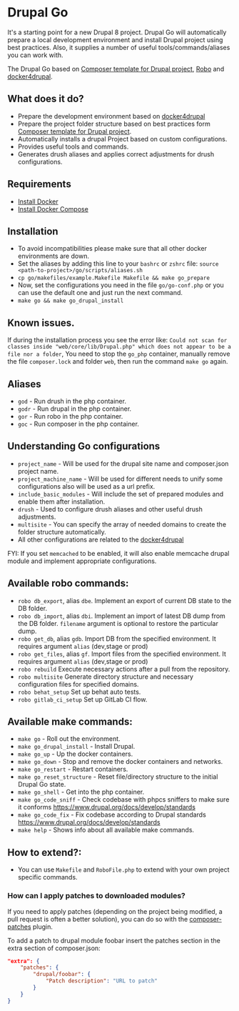 # Drupal Go

It's a starting point for a new Drupal 8 project. Drupal Go will automatically prepare a local development environment and install Drupal project using best practices. Also, it supplies a number of useful tools/commands/aliases you can work with.

The Drupal Go based on [Composer template for Drupal project](https://github.com/drupal-composer/drupal-project), [Robo](https://robo.li) and [docker4drupal](https://github.com/wodby/docker4drupal).

## What does it do?
* Prepare the development environment based on [docker4drupal](https://github.com/wodby/docker4drupal)
* Prepare the project folder structure based on best practices form [Composer template for Drupal project](https://github.com/drupal-composer/drupal-project).
* Automatically installs a drupal Project based on custom configurations.
* Provides useful tools and commands.
* Generates drush aliases and applies correct adjustments for drush configurations.

## Requirements
* [Install Docker](https://docs.docker.com/install/linux/docker-ce/ubuntu/)
* [Install Docker Compose](https://docs.docker.com/compose/install/)

## Installation
* To avoid incompatibilities please make sure that all other docker environments are down.
* Set the aliases by adding this line to your `bashrc` or `zshrc` file: `source <path-to-project>/go/scripts/aliases.sh`
* `cp go/makefiles/example.Makefile Makefile && make go_prepare`
*  Now, set the configurations you need in the file `go/go-conf.php` or you can use the default one and just run the next command.
* `make go && make go_drupal_install`

## Known issues.
If during the installation process you see the error like: `Could not scan for classes inside "web/core/lib/Drupal.php" which does not appear to be a file nor a folder`,
You need to stop the `go_php` container, manually remove the file `composer.lock` and folder `web`, then run the command `make go` again.

## Aliases
* `god` - Run drush in the php container.
* `godr` - Run drupal in the php container.
* `gor` - Run robo in the php container.
* `goс` - Run composer in the php container.

## Understanding Go configurations
* `project_name` - Will be used for the drupal site name and composer.json project name.
* `project_machine_name` - Will be used for different needs to unify some configurations also will be used as a url prefix.
* `include_basic_modules` - Will include the set of prepared modules and enable them after installation.
* `drush` - Used to configure drush aliases and other useful drush adjustments.
* `multisite` - You can specify the array of needed domains to create the folder structure automatically.
* All other configurations are related to the [docker4drupal](https://github.com/wodby/docker4drupal)

FYI: If you set `memcached` to be enabled, it will also enable memcache drupal module and implement appropriate configurations.

## Available robo commands:
* `robo db_export`, alias `dbe`. Implement an export of current DB state to the DB folder.
* `robo db_import`, alias `dbi`. Implement an import of latest DB dump from the DB folder. `filename` argument is optional to restore the particular dump.
* `robo get_db`, alias `gdb`. Import DB from the specified environment. It requires argument `alias` (dev,stage or prod)
* `robo get_files`, alias `gf`. Import files from the specified environment. It requires argument `alias` (dev,stage or prod)
* `robo rebuild` Execute necessary actions after a pull from the repository.
* `robo multisite` Generate directory structure and necessary configuration files for specified domains.
* `robo behat_setup` Set up behat auto tests.
* `robo gitlab_ci_setup` Set up GitLab CI flow.

## Available make commands:
* `make go` - Roll out the environment.
* `make go_drupal_install` - Install Drupal.
* `make go_up` - Up the docker containers.
* `make go_down` - Stop and remove the docker containers and networks.
* `make go_restart` - Restart containers.
* `make go_reset_structure` - Reset file/directory structure to the initial Drupal Go state.
* `make go_shell` - Get into the php container.
* `make go_code_sniff` - Check codebase with phpcs sniffers to make sure it conforms https://www.drupal.org/docs/develop/standards
* `make go_code_fix` - Fix codebase according to Drupal standards https://www.drupal.org/docs/develop/standards
* `make help` - Shows info about all available make commands.

## How to extend?:
* You can use `Makefile` and `RoboFile.php` to extend with your own project specific commands. 

### How can I apply patches to downloaded modules?
If you need to apply patches (depending on the project being modified, a pull 
request is often a better solution), you can do so with the 
[composer-patches](https://github.com/cweagans/composer-patches) plugin.

To add a patch to drupal module foobar insert the patches section in the extra 
section of composer.json:
```json
"extra": {
    "patches": {
        "drupal/foobar": {
            "Patch description": "URL to patch"
        }
    }
}
```

